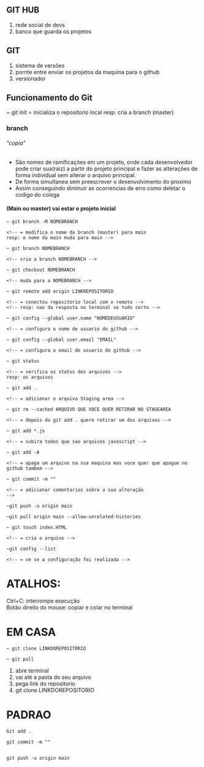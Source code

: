 ## GIT HUB

1. rede social de devs
2. banco que guarda os projetos

## GIT

1. sistema de versões
2. pornte entre enviar os projetos da maquina para o github
3. versionador

## Funcionamento do Git

~ git init
= inicializa o repositorio local
resp: cria a branch (master)

### branch

###### "copia"

- São nomes de ramificações em um projeto, onde cada desenvolvedor pode criar sua(raiz) a partir do projeto principal e fazer as alterações de forma individual sem alterar o arquivo principal.
  <br>
- De forma simultanea sem preescrever o desenvolvimento do proximo
  <br>
- Assim conseguindo diminuir as ocorrencias de erro como deletar o codigo do colega

#### (Main ou master) vai estar o projeto inicial

```
~ git branch -M NOMEBRANCH

<!-- = modifica o nome da branch (master) para main
resp: o nome da main muda para main -->
```

```
~ git branch NOMEBRANCH

<!-- cria a branch NOMEBRANCH -->
```

```
~ git checkout NOMEBRANCH

<!-- muda para a NOMEBRANCH -->
```

```
~ git remote add origin LINKREPOSITORIO

<!-- = conectou repositorio local com o remoto --> 
<!-- resp: nao da resposta no terminal se tudo certo -->
```

```
~ git config --global user.name "NOMEDEUSUARIO"

<!-- = configura o nome de usuario do github -->
```

```
~ git config --global user.email "EMAIL"

<!-- = configura o email de usuario do github -->
```

```
~ git status

<!-- = verifica os status dos arquivos -->
resp: os arquivos
```

```
~ git add .

<!-- = adicionar o arquivo Staging area -->
```

```
~ git rm --cached ARQUIVO QUE VOCE QUER RETIRAR NO STAGEAREA

<!-- = depois do git add . quero retirar um dos arquivos -->
```

```
~ git add *.js

<!-- = subira todos que sao arquivos javascript -->
```

```
~ git add -A

<!-- = apaga um arquivo na sua maquina mas voce quer que apague no github tambem -->
```

```
~ git commit -m ""

<!-- = adicionar comentarios sobre a sua alteração
-->
```

```
~git push -u origin main
```

```
~git pull origin main --allow-unrelated-histories
```

```
~ git touch index.HTML

<!-- = cria o arquivo -->
```

```
~git config --list

<!-- = ve se a configuração foi realizada -->
```

# ATALHOS:

Ctrl+C: interrompe execução
<br>
Botão direito do mouse: copiar e colar no terminal

# EM CASA
```
~ git clone LINKDOREPOSITORIO
```
```
~ git pull
```

1. abre terminal
2. vai até a pasta do seu arquivo
3. pega link do repositorio
4. git clone LINKDOREPOSITORIO

# PADRAO
```
Git add .
```

```
git commit -m ""
```
```

git push -u origin main
```
